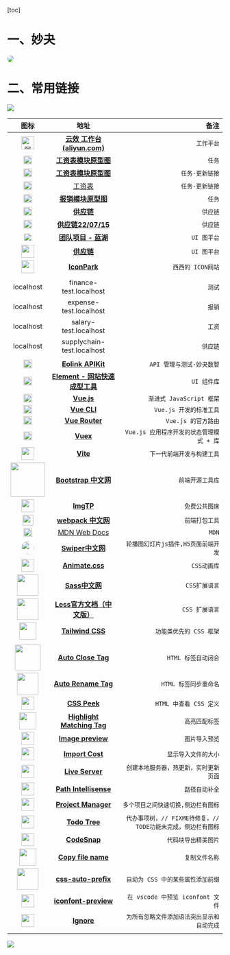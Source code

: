 [toc]

# 一、妙夬

<img src="https://image.qcc.com/logo/f67a82132aa79125367870904dd5c333.jpg?x-oss-process=style/logo_200" style="border-radius:10px;">

# 二、常用链接

![](https://s2.loli.net/2022/03/29/EpvYWdKwm2I1hjl.jpg)

|                             图标                             |                             地址                             |                   备注                   |
| :----------------------------------------------------------: | :----------------------------------------------------------: | ---------------------------------------: |
| <img src="https://img.alicdn.com/imgextra/i3/O1CN01MoxrxR28OKLoZhpXU_!!6000000007922-55-tps-102-102.svg" alt="阿里云效工作台" style="width:30px;" /> | **[云效 工作台 (aliyun.com)](https://devops.aliyun.com/workbench?orgId=6190a98f4d2b371c479a87ef)** |                `工作平台`                |
| <img src="https://d1icd6shlvmxi6.cloudfront.net/gsr/3728/images/axure9_logo.svg" style="background:#f8f9f9;border-radius:2px;height:20px;" /> | **[工资表模块原型图](https://qkgov6.axshare.com/#id=ebhjmq&p=%E5%B7%A5%E8%B5%84%E8%A1%A8&g=1](https://qkgov6.axshare.com/#id=ebhjmq&p=工资表&g=1))** |                  `任务`                  |
| <img src="https://d1icd6shlvmxi6.cloudfront.net/gsr/3728/images/axure9_logo.svg" style="background:#f8f9f9;border-radius:2px;height:20px;" /> | **[工资表模块原型图](https://k5fhqb.axshare.com/#id=ebhjmq&p=%E5%B7%A5%E8%B5%84%E8%A1%A8&g=1)** | `任务-更新链接` |
| <img src="https://d1icd6shlvmxi6.cloudfront.net/gsr/3728/images/axure9_logo.svg" style="background:#f8f9f9;border-radius:2px;height:20px;" /> | [工资表](https://k5fhqb.axshare.com/#id=ebhjmq&p=%E5%B7%A5%E8%B5%84%E8%A1%A8&g=1) | `任务-更新链接` |
| <img src="https://d1icd6shlvmxi6.cloudfront.net/gsr/3728/images/axure9_logo.svg" style="background:#f8f9f9;border-radius:2px;height:20px;" /> | **[报销模块原型图](https://5sm3ur.axshare.com/#id=or39vd&p=%E6%96%B0%E5%BB%BA%E5%80%9F%E6%AC%BE%E5%8D%95&g=1](https://5sm3ur.axshare.com/#id=or39vd&p=新建借款单&g=1))** |                  `任务`                  |
| <img src="https://d1icd6shlvmxi6.cloudfront.net/gsr/3728/images/axure9_logo.svg" style="background:#f8f9f9;border-radius:2px;height:20px;" /> | **[供应链](https://8rwenn.axshare.com/#id=l1n1z3&p=%E4%B8%9A%E5%8A%A1%E7%B1%BB%E5%9E%8B&g=1)** | `供应链` |
| <img src="https://d1icd6shlvmxi6.cloudfront.net/gsr/3728/images/axure9_logo.svg" style="background:#f8f9f9;border-radius:2px;height:20px;" /> | **[供应链22/07/15](https://5z97o2.axshare.com/#id=o42ljs&p=%E7%9B%98%E7%82%B9%E5%8D%95&g=1)** | `供应链` |
| <img src="https://lhcdn.lanhuapp.com/web/imgs/lanhuLogo1db1cd87.svg" /> | **[团队项目 - 蓝湖](https://lanhuapp.com/web/#/item?fid=all&commonly=all)** |               `UI 图平台`                |
| <img src="https://static.figma.com/uploads/1a667ef53b7c4837049399d0593ffca39e0bec9e" style="width:30px;" /> | **[供应链](https://www.figma.com/file/xG1b1B2wU2TIhs5FluXAKH/%E7%BB%98%E7%BB%8F%E8%90%A5?node-id=11145%3A122916)** | `UI 图平台` |
| <img src="https://lf1-cdn2-tos.bytegoofy.com/bydesign/iconparksite/logo192.png" style="width:30px;"> | **[IconPark](https://iconpark.oceanengine.com/projects)** | `西西的 ICON网站` |
|  |  |  |
| localhost | finance-test.localhost | `测试` |
| localhost | expense-test.localhost | `报销` |
| localhost | salary-test.localhost | `工资` |
| localhost | supplychain-test.localhost | `供应链` |
|  |  |  |
| <img src=" https://www.eolink.com/assets/images/logo/eolink_nav.svg" style="height:20px;"> | **[Eolink APIKit](https://mgsz.w.eolink.com/home/api_studio/?spaceKey=mgsz)** |        `API 管理与测试-妙夬数智`         |
| <img src="https://i.postimg.cc/dDcYtx6P/image.png" style="height:20px;"> | **[Element - 网站快速成型工具](https://element.eleme.cn/#/zh-CN)** |               `UI 组件库`                |
| <img src="https://cn.vuejs.org/images/logo.svg" style="height:20px;"> |             [**Vue.js**](https://cn.vuejs.org/)              |         `渐进式 JavaScript 框架`         |
| <img src="https://cn.vuejs.org/images/logo.svg" style="height:20px;"> |           **[Vue CLI](https://cli.vuejs.org/zh/)**           |         `Vue.js 开发的标准工具`          |
| <img src="https://cn.vuejs.org/images/logo.svg" style="height:20px;"> |        **[Vue Router](https://router.vuejs.org/zh/)**        |           `Vue.js 的官方路由`            |
| <img src="https://cn.vuejs.org/images/logo.svg" style="height:20px;"> |            **[Vuex](https://vuex.vuejs.org/zh/)**            | `Vue.js 应用程序开发的状态管理模式 + 库` |
| <img src="https://cn.vitejs.dev/logo.svg" style="width:30px;"> |              **[Vite](https://cn.vitejs.dev/)**              |        `下一代前端开发与构建工具`        |
| <img src="https://v5.bootcss.com/docs/5.1/assets/img/bootstrap-icons@2x.png" style="width:80px;"> | **[Bootstrap 中文网](https://v5.bootcss.com/docs/getting-started/introduction/)** |             `前端开源工具库`             |
| <img src="https://api.szfx.top/ico/?url=imgtp.com" style="width:30px;"> |               **[ImgTP](https://imgtp.com/)**                |              `免费公共图床`              |
| <img src=" https://www.webpackjs.com/6ccd91e44bf7f92d9942781dbc6094b5.png" style="height:25px;"> |       **[webpack 中文网](https://www.webpackjs.com/)**       |              `前端打包工具`              |
| <img src="https://developer.mozilla.org/favicon-48x48.cbbd161b.png" style="height:20px;"> |     [MDN Web Docs](https://developer.mozilla.org/zh-CN/)     |                  `MDN`                   |
| <img src="https://tse3-mm.cn.bing.net/th/id/OIP-C.FEmfjbp4VIbPVo57FTO86QHaHa?pid=ImgDet&rs=1" style="width:30px;border-radius:50%;"> |          **[Swiper中文网](https://swiper.com.cn/)**          |   `轮播图幻灯片js插件,H5页面前端开发`    |
| <img src="https://animate.style/img/favicon.ico" style="width:30px;"> |          **[Animate.css](https://animate.style/)**           |               `CSS动画库`                |
| <img src="https://www.sass.hk/images/sass.png" style="width:50px;"> | **[Sass中文网](https://www.sass.hk/)** | `CSS扩展语言` |
| <img src="https://less.bootcss.com/public/img/less_logo.png" style="width:50px;"> | **[Less官方文档（中文版）](https://less.bootcss.com/)** | `CSS 扩展语言` |
| <img src="https://avatars0.githubusercontent.com/u/67109815?v=4" style="width:40px;"> | **[Tailwind CSS](https://www.tailwindcss.cn/)** | `功能类优先的 CSS 框架` |
|  |  |  |
| <img src="https://formulahendry.gallerycdn.vsassets.io/extensions/formulahendry/auto-close-tag/0.5.14/1644313109985/Microsoft.VisualStudio.Services.Icons.Default" style="width:60px;"> | **[Auto Close Tag](https://marketplace.visualstudio.com/items?itemName=formulahendry.auto-close-tag)** |      `HTML 标签自动闭合`      |
| <img src="https://formulahendry.gallerycdn.vsassets.io/extensions/formulahendry/auto-rename-tag/0.1.10/1644319230173/Microsoft.VisualStudio.Services.Icons.Default" style="width:50px;"> | **[Auto Rename Tag](https://marketplace.visualstudio.com/items?itemName=formulahendry.auto-rename-tag)** |          `HTML 标签同步重命名`           |
| <img src="https://pranaygp.gallerycdn.vsassets.io/extensions/pranaygp/vscode-css-peek/4.2.0/1620151231705/Microsoft.VisualStudio.Services.Icons.Default" style="width:30px;"> | **[CSS Peek](https://marketplace.visualstudio.com/items?itemName=pranaygp.vscode-css-peek)** | `HTML 中查看 CSS 定义` |
| <img src="https://vincaslt.gallerycdn.vsassets.io/extensions/vincaslt/highlight-matching-tag/0.10.1/1624720983176/Microsoft.VisualStudio.Services.Icons.Default" style="width:40px;"> | **[Highlight Matching Tag](https://marketplace.visualstudio.com/items?itemName=vincaslt.highlight-matching-tag)** | `高亮匹配标签` |
| <img src="https://kisstkondoros.gallerycdn.vsassets.io/extensions/kisstkondoros/vscode-gutter-preview/0.30.0/1644076638771/Microsoft.VisualStudio.Services.Icons.Default" style="width:30px;"> | **[Image preview](https://marketplace.visualstudio.com/items?itemName=kisstkondoros.vscode-gutter-preview)** | `图片导入预览` |
| <img src="https://wix.gallerycdn.vsassets.io/extensions/wix/vscode-import-cost/2.15.0/1612118656126/Microsoft.VisualStudio.Services.Icons.Default" style="width:30px;"> | **[Import Cost](https://marketplace.visualstudio.com/items?itemName=wix.vscode-import-cost)** | `显示导入文件的大小` |
| <img src="https://ritwickdey.gallerycdn.vsassets.io/extensions/ritwickdey/liveserver/5.7.4/1643011470561/Microsoft.VisualStudio.Services.Icons.Default" style="width:30px;"> | **[Live Server](https://marketplace.visualstudio.com/items?itemName=ritwickdey.LiveServer)** | `创建本地服务器，热更新，实时更新页面` |
| <img src="https://christian-kohler.gallerycdn.vsassets.io/extensions/christian-kohler/path-intellisense/2.8.0/1644597180462/Microsoft.VisualStudio.Services.Icons.Default" style="width:30px;"> | **[Path Intellisense](https://marketplace.visualstudio.com/items?itemName=christian-kohler.path-intellisense)** | `路径自动补全` |
| <img src="https://alefragnani.gallerycdn.vsassets.io/extensions/alefragnani/project-manager/12.5.0/1644366706441/Microsoft.VisualStudio.Services.Icons.Default" style="width:30px;"> | **[Project Manager](https://marketplace.visualstudio.com/items?itemName=alefragnani.project-manager)** | `多个项目之间快速切换,侧边栏有图标` |
| <img src="https://gruntfuggly.gallerycdn.vsassets.io/extensions/gruntfuggly/todo-tree/0.0.215/1642031730914/Microsoft.VisualStudio.Services.Icons.Default" style="width:30px;"> | **[Todo Tree](https://marketplace.visualstudio.com/items?itemName=Gruntfuggly.todo-tree)** | `代办事项树，// FIXME待修复，// TODE功能未完成，侧边栏有图标` |
| <img src="https://adpyke.gallerycdn.vsassets.io/extensions/adpyke/codesnap/1.3.4/1625238962906/Microsoft.VisualStudio.Services.Icons.Default" style="width:30px;"> | **[CodeSnap](https://marketplace.visualstudio.com/items?itemName=adpyke.codesnap)** | `代码块导出精美图片` |
| <img src="https://ouweiya.gallerycdn.vsassets.io/extensions/ouweiya/copy-file-name/2.1.2/1579881547105/Microsoft.VisualStudio.Services.Icons.Default" style="width:40px;"> | **[Copy file name](https://marketplace.visualstudio.com/items?itemName=ouweiya.copy-file-name)** | `复制文件名称` |
| <img src="https://sporiley.gallerycdn.vsassets.io/extensions/sporiley/css-auto-prefix/0.1.7/1532268914151/Microsoft.VisualStudio.Services.Icons.Default" style="width:50px;"> | **[css-auto-prefix](https://marketplace.visualstudio.com/items?itemName=sporiley.css-auto-prefix)** | `自动为 CSS 中的某些属性添加前缀` |
| <img src="https://stxr.gallerycdn.vsassets.io/extensions/stxr/iconfont-preview/0.0.4/1607845618098/Microsoft.VisualStudio.Services.Icons.Default" style="width:30px;"> | **[iconfont-preview](https://marketplace.visualstudio.com/items?itemName=stxr.iconfont-preview)** | `在 vscode 中预览 iconfont 文件` |
| <img src="https://syler.gallerycdn.vsassets.io/extensions/syler/ignore/0.0.4/1583600138367/Microsoft.VisualStudio.Services.Icons.Small" style="width:30px;"> | **[Ignore](https://marketplace.visualstudio.com/items?itemName=Syler.ignore)** | `为所有忽略文件添加语法突出显示和自动完成` |
|  |  |  |

![](https://s2.loli.net/2022/03/06/rcbjPiQY3WGKJVl.jpg)